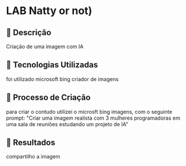 # LAB Natty or not)

## 📒 Descrição
Criação de uma imagem com IA

## 🤖 Tecnologias Utilizadas
foi utilizado microsoft bing criador de imagens

## 🧐 Processo de Criação
para criar o contudo utilizei o microsft bing imagens, com o seguinte prompt:
"Criar uma imagem realista com 3 mulheres programadoras em uma sala de reuniões estudando um projeto de IA"

## 🚀 Resultados
compartilho a imagem 

